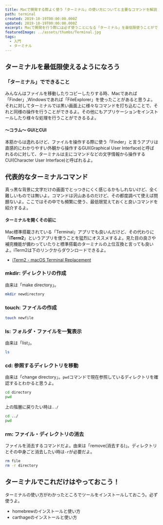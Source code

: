 ```yaml
---
title: Macで開発する際よく使う「ターミナル」の使い方についてと主要なコマンドを解説
path: terminal
created: 2019-10-19T00:00:00.000Z
updated: 2019-10-19T00:00:00.000Z
excerpt: Macで開発を行う際には必ず使うことになる「ターミナル」を最低限使うことができるように主要なコマンドを解説するよ。
featuredImage: ../assets/thumbs/Terminal.jpg
tags:
  - 入門
  - ターミナル
---
```

## ターミナルを最低限使えるようになろう
### 「ターミナル」でできること
みんなんはファイルを移動したりコピーしたりする時、Macであれば「Finder」,Windowsであれば「FileExplorer」を使ったことがあると思うよ。  
それに対してターミナルでは黒い画面上に様々なコマンドを打ち込むことで、それと同様の操作を行うことができるよ。その他にもアプリケーションをインストールしたり様々な処理を行うことができるるよ。

#### 〜コラム〜 GUIとCUI
本筋からは逸れるけど、ファイルを操作する際に使う「Finder」と言うアプリは直感的にわかりやすい外観から操作するGUI(Graphical User Interface)と呼ばれるのに対して、ターミナルは主にコマンドなどの文字情報から操作するCUI(Character User Interface)と呼ばれるよ。

## 代表的なターミナルコマンド
真っ黒な背景に文字だけの画面でとっつきにくく感じるかもしれないけど、全く難しいものでは無いよ。コマンドは沢山あるのだけど、その都度調べて使えば問題ないよ。ここではその中でも頻繁に使う、最低限覚えておくと良いコマンドを紹介するよ。

#### ターミナルを開くその前に
Mac標準搭載されている「Terminal」アプリでも良いんだけど、その代わりに「**iTerm2**」というアプリを使うことを猛烈にオススメするよ。見た目の良さや補完機能が備わっていたりと標準搭載のターミナルの上位互換と言っても良いよ。iTerm2は下のリンクからダウンロードできるよ。
- [iTerm2 - macOS Terminal Replacement](https://iterm2.com/)

###  mkdir: ディレクトリの作成
由来は「make directory」。
``` bash
mkdir newdirectory
```

### touch: ファイルの作成
``` bash
touch newfile
```

### ls: フォルダ・ファイルを一覧表示
由来は「list」。
``` bash
ls
```

### cd: 参照するディレクトリを移動
由来は「change directory」。`pwd`コマンドで現在参照しているディレクトリを確認するとわかると思うよ。
``` bash
cd directory
pwd
```
上の階層に戻りたい時は`../`
``` bash
cd ../
pwd
```

### rm: ファイル・ディレクトリの消去
ファイルを消去するコマンドだよ。由来は「remove(消去する)」。ディレクトリとその中身ごと消去したい時は`-r`が必要だよ。
``` bash
rm file
rm -r directory
```

## ターミナルでこれだけはやっておこう！
ターミナルの使い方がわかったところでツールをインストールしておこう。必ず使うよ。
- homebrewのインストールと使い方
- carthageのインストールと使い方
